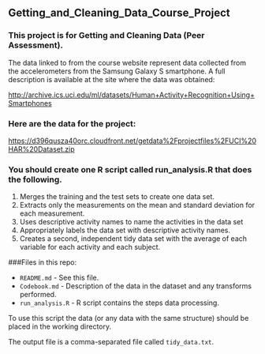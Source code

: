 ## Getting_and_Cleaning_Data_Course_Project

### This project is for Getting and Cleaning Data (Peer Assessment).

The data linked to from the course website represent data collected from the accelerometers from the Samsung Galaxy S smartphone. A full description is available at the site where the data was obtained: 

http://archive.ics.uci.edu/ml/datasets/Human+Activity+Recognition+Using+Smartphones 

### Here are the data for the project: 

https://d396qusza40orc.cloudfront.net/getdata%2Fprojectfiles%2FUCI%20HAR%20Dataset.zip 

### You should create one R script called run_analysis.R that does the following. 

1. Merges the training and the test sets to create one data set.
2. Extracts only the measurements on the mean and standard deviation for each measurement. 
3. Uses descriptive activity names to name the activities in the data set
4. Appropriately labels the data set with descriptive activity names. 
5. Creates a second, independent tidy data set with the average of each variable for each activity and each subject. 

###Files in this repo:

- `README.md` - See this file.
- `Codebook.md` - Description of the data in the dataset and any transforms performed.
- `run_analysis.R` - R script contains the steps data processing.

To use this script the data (or any data with the same structure) should be placed in the working directory.

The output file is a comma-separated file called `tidy_data.txt`.
